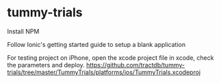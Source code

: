 # tummy-trials

Install NPM

Follow Ionic's getting started guide to setup a blank application

For testing project on iPhone, open the xcode project file in xcode, check the parameters and deploy.
https://github.com/tractdb/tummy-trials/tree/master/TummyTrials/platforms/ios/TummyTrials.xcodeproj
